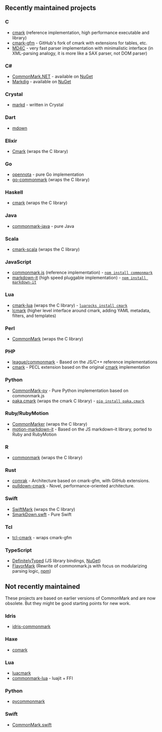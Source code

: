 ## Recently maintained projects

### C

- [cmark](https://github.com/commonmark/cmark) (reference
  implementation, high performance executable and library)
- [cmark-gfm](https://github.com/github/cmark) - GitHub's fork of cmark with extensions for tables, etc.
- [MD4C](https://github.com/mity/md4c) - very fast parser implementation with minimalistic interface (in XML-parsing analogy, it is more like a SAX parser, not DOM parser)

### C# ###

- [CommonMark.NET](https://github.com/Knagis/CommonMark.NET) - available on [NuGet](https://www.nuget.org/packages/CommonMark.NET/)
- [Markdig](https://github.com/lunet-io/markdig) - available on [NuGet](https://www.nuget.org/packages/Markdig/)

### Crystal

- [markd](https://github.com/icyleaf/markd) - written in Crystal

### Dart

- [mdown](https://github.com/dikmax/mdown)

### Elixir

- [Cmark](https://github.com/asaaki/cmark.ex) (wraps the C library)

### Go

- [opennota](https://github.com/opennota/markdown) - pure Go implementation
- [go-commonmark](https://github.com/rhinoman/go-commonmark) (wraps the C library)

### Haskell

- [cmark](http://hackage.haskell.org/package/cmark) (wraps the C library)

### Java

- [commonmark-java](https://github.com/atlassian/commonmark-java) - pure Java

### Scala

- [cmark-scala](https://github.com/sparsetech/cmark-scala) (wraps the C library)

### JavaScript

- [commonmark.js](https://github.com/jgm/commonmark.js) (reference
  implementation) - [`npm install commonmark`](https://www.npmjs.org/package/commonmark)
- [markdown-it](https://github.com/markdown-it/markdown-it) (high speed pluggable implementation) - [`npm install markdown-it`](https://www.npmjs.org/package/markdown-it)

### Lua

- [cmark-lua](https://github.com/jgm/cmark-lua) (wraps the C library) - [`luarocks install cmark`](https://luarocks.org/modules/jgm/cmark)
- [lcmark](https://github.com/jgm/lcmark) (higher level interface around cmark, adding YAML metadata, filters, and templates)

### Perl

- [CommonMark](https://metacpan.org/release/CommonMark) (wraps the C library)

### PHP

- [league/commonmark](http://commonmark.thephpleague.com/) - Based on the JS/C++ reference implementations
- [cmark](http://docs.php.net/cmark) - PECL extension based on the original [cmark](https://github.com/jgm/cmark) implementation

### Python

- [CommonMark-py](https://github.com/rtfd/CommonMark-py) - Pure Python implementation based on commonmark.js
- [paka.cmark](https://github.com/PavloKapyshin/paka.cmark) (wraps the cmark C
library) - [`pip install paka.cmark`](https://pypi.python.org/pypi/paka.cmark)

### Ruby/RubyMotion

- [CommonMarker](https://github.com/gjtorikian/commonmarker) (wraps the C library)
- [motion-markdown-it](https://github.com/digitalmoksha/motion-markdown-it/) - Based on the JS markdown-it library, ported to Ruby and RubyMotion

### R

 - [commonmark](http://cran.r-project.org/package=commonmark) (wraps the C library)

### Rust

 - [comrak](https://github.com/kivikakk/comrak) - Architecture based on cmark-gfm, with GitHub extensions.
 - [pulldown-cmark](https://github.com/google/pulldown-cmark) - Novel, performance-oriented architecture.

### Swift

  - [SwiftMark](http://pyroh.github.io/docs/SwiftMark/index.html) (wraps the C library)
  - [SmarkDown.swft](https://github.com/SwiftStudies/SmarkDown) - Pure Swift

### Tcl

  - [tcl-cmark](https://github.com/apnadkarni/tcl-cmark) - wraps cmark-gfm

### TypeScript

  - [DefinitelyTyped](https://github.com/DefinitelyTyped/DefinitelyTyped) (JS library bindings, [NuGet](https://www.nuget.org/packages/commonmark.TypeScript.DefinitelyTyped))
  - [FlavorMark](https://github.com/AnyhowStep/flavormark) (Rewrite of commonmark.js with focus on modularizing parsing logic, [npm](https://www.npmjs.com/package/flavormark))


## Not recently maintained

These projects are based on earlier versions of CommonMark and are now obsolete.  But they might be good starting points for new work.

### Idris

- [idris-commonmark](https://github.com/soimort/idris-commonmark)

### Haxe

- [comark](https://github.com/ConstNW/comark)

### Lua

- [luacmark](https://github.com/jturner/luacmark)
- [commonmark-lua](https://github.com/jgm/commonmark-lua) - luajit + FFI

### Python

- [pycommonmark](https://github.com/bpabel/pycommonmark)


### Swift

- [CommonMark.swift](https://github.com/bnickel/CommonMark.swift)